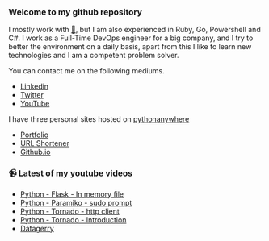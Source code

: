 ### Welcome to my github repository

I mostly work with [:snake:](https://www.python.org/), but I am also experienced in Ruby, Go, Powershell and C#. I work as a Full-Time DevOps engineer for a big company, and I try to better the environment on a daily basis, apart from this I like to learn new technologies and I am a competent problem solver.

You can contact me on the following mediums.
- [Linkedin](https://www.linkedin.com/in/r3ap3rpy)
- [Twitter](https://twitter.com/r3ap3rpy)
- [YouTube](https://www.youtube.com/channel/UC1qkMXH8d2I9DDAtBSeEHqg)

I have three personal sites hosted on [pythonanywhere](https://www.pythonanywhere.com/)
- [Portfolio](http://r3ap3rpy.pythonanywhere.com/)
- [URL Shortener](http://shortenpy.pythonanywhere.com/)
- [Github.io](https://r3ap3rpy.github.io/)

### :video_camera: Latest of my youtube videos
<!-- YOUTUBE:START -->
- [Python - Flask - In memory file](https://www.youtube.com/watch?v=h8FS7EB8Fw8)
- [Python - Paramiko - sudo prompt](https://www.youtube.com/watch?v=fVOFWehhc38)
- [Python - Tornado - http client](https://www.youtube.com/watch?v=lVh5BSZLvY0)
- [Python - Tornado - Introduction](https://www.youtube.com/watch?v=0nqjKqCAJI8)
- [Datagerry](https://www.youtube.com/watch?v=51e4mluVvrs)
<!-- YOUTUBE:END -->

